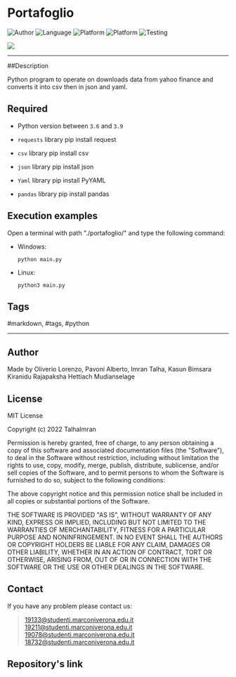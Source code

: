 # Portafoglio
![Author](https://img.shields.io/badge/author-Oliverio%20Lorenzo-%20%20MPavoni%20Alberto%20%20Imran%20Talha%20%20Kasun%20Bimsara%20Kiranidu%20Rajapaksha%20Hettiach%20Mudianselage-blue)
![Language](https://img.shields.io/badge/language-python-orange?style=flat)
![Platform](https://img.shields.io/badge/OS%20platform%20supported-Windows-blue?style=flat)
![Platform](https://img.shields.io/badge/OS%20platform%20supported-Linux-blue?style=flat)
![Testing](https://img.shields.io/badge/version-v01.01-green)

![](https://www.zdnet.com/a/img/resize/0a6b0be2f543ddbf313fc83a706b807b77c3c202/2021/07/19/8a337c80-5ed6-43a1-98fb-b981d420890f/programming-languages-shutterstock-1680857539.jpg?auto=webp&fit=crop&height=900&width=1200)

***

##Description

Python program to operate on downloads data from yahoo finance and converts it into csv then in json and yaml.

## Required

- Python version between `3.6` and `3.9`
- `requests` library
    pip install request
    
- `csv` library
    pip install csv

- `json` library
    pip install json
    
- `Yaml` library
    pip install PyYAML
    
- `pandas` library
    pip install pandas

## Execution examples

Open a terminal with path "./portafoglio/" and type the following command:

- Windows:
  ```
  python main.py
  ```

- Linux:
  ```
  python3 main.py
  ```
## Tags

 #markdown, #tags, #python

***

## Author

Made by Oliverio Lorenzo, Pavoni Alberto, Imran Talha, Kasun Bimsara Kiranidu Rajapaksha Hettiach Mudianselage

## License

MIT License

Copyright (c) 2022 TalhaImran

Permission is hereby granted, free of charge, to any person obtaining a copy
of this software and associated documentation files (the "Software"), to deal
in the Software without restriction, including without limitation the rights
to use, copy, modify, merge, publish, distribute, sublicense, and/or sell
copies of the Software, and to permit persons to whom the Software is
furnished to do so, subject to the following conditions:

The above copyright notice and this permission notice shall be included in all
copies or substantial portions of the Software.

THE SOFTWARE IS PROVIDED "AS IS", WITHOUT WARRANTY OF ANY KIND, EXPRESS OR
IMPLIED, INCLUDING BUT NOT LIMITED TO THE WARRANTIES OF MERCHANTABILITY,
FITNESS FOR A PARTICULAR PURPOSE AND NONINFRINGEMENT. IN NO EVENT SHALL THE
AUTHORS OR COPYRIGHT HOLDERS BE LIABLE FOR ANY CLAIM, DAMAGES OR OTHER
LIABILITY, WHETHER IN AN ACTION OF CONTRACT, TORT OR OTHERWISE, ARISING FROM,
OUT OF OR IN CONNECTION WITH THE SOFTWARE OR THE USE OR OTHER DEALINGS IN THE
SOFTWARE.


## Contact

If you have any problem please contact us:
> 19133@studenti.marconiverona.edu.it
> 19211@studenti.marconiverona.edu.it
> 19078@studenti.marconiverona.edu.it
> 18732@studenti.marconiverona.edu.it
 
 ## Repository's link
 
